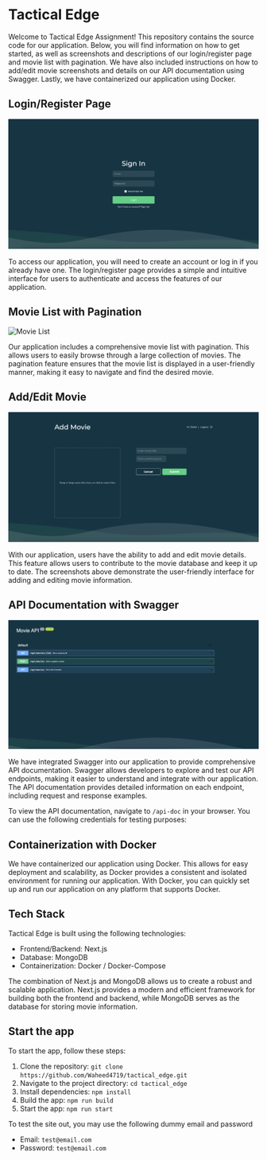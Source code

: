 # Tactical Edge

Welcome to Tactical Edge Assignment! This repository contains the source code for our application. Below, you will find information on how to get started, as well as screenshots and descriptions of our login/register page and movie list with pagination. We have also included instructions on how to add/edit movie screenshots and details on our API documentation using Swagger. Lastly, we have containerized our application using Docker.

## Login/Register Page

![Login/Register Page](/public/images/sign-in.png)

To access our application, you will need to create an account or log in if you already have one. The login/register page provides a simple and intuitive interface for users to authenticate and access the features of our application.

## Movie List with Pagination

![Movie List](/public/images/movie-listing.png)

Our application includes a comprehensive movie list with pagination. This allows users to easily browse through a large collection of movies. The pagination feature ensures that the movie list is displayed in a user-friendly manner, making it easy to navigate and find the desired movie.

## Add/Edit Movie

![Add/Edit Movie](/public/images/add-movie.png)

With our application, users have the ability to add and edit movie details. This feature allows users to contribute to the movie database and keep it up to date. The screenshots above demonstrate the user-friendly interface for adding and editing movie information.

## API Documentation with Swagger

![API Documentation](/public/images/api-doc.png)

We have integrated Swagger into our application to provide comprehensive API documentation. Swagger allows developers to explore and test our API endpoints, making it easier to understand and integrate with our application. The API documentation provides detailed information on each endpoint, including request and response examples.

To view the API documentation, navigate to `/api-doc` in your browser. You can use the following credentials for testing purposes:


## Containerization with Docker

We have containerized our application using Docker. This allows for easy deployment and scalability, as Docker provides a consistent and isolated environment for running our application. With Docker, you can quickly set up and run our application on any platform that supports Docker.

## Tech Stack

Tactical Edge is built using the following technologies:

- Frontend/Backend: Next.js
- Database: MongoDB
- Containerization: Docker / Docker-Compose

The combination of Next.js and MongoDB allows us to create a robust and scalable application. Next.js provides a modern and efficient framework for building both the frontend and backend, while MongoDB serves as the database for storing movie information.

## Start the app

To start the app, follow these steps:

1. Clone the repository: `git clone https://github.com/Waheed4719/tactical_edge.git`
2. Navigate to the project directory: `cd tactical_edge`
3. Install dependencies: `npm install`
4. Build the app: `npm run build`
5. Start the app: `npm run start`


To test the site out, you may use the following dummy email and password
- Email: `test@email.com`
- Password: `test@email.com`